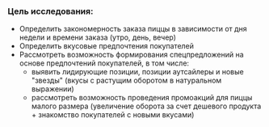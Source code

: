 ### Цель исследования:

- Определить закономерность заказа пиццы в зависимости от дня недели и времени заказа (утро, день, вечер)
- Определить вкусовые предпочтения покупателей
- Рассмотреть возможность формирования спецпредложений на основе предпочтений покупателей, в том числе:
    * выявить лидирующие позиции, позиции аутсайлеры и новые "звезды" (вкусы с растущим оборотом в натуральном выражении)
    * рассмотреть возможность проведения промоакций для пиццы малого размера (увеличение оборота за счет дешевого продукта + знакомство покупателей с   новыми вкусами)
